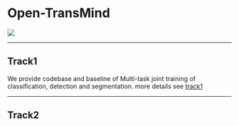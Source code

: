 # Open-TransMind

![](https://img-blog.csdnimg.cn/5ff9aebd4d06403dba01d18c1dbdbbeb.png#pic_center)

---
## Track1

We provide codebase and baseline of Multi-task joint training of classification, detection and segmentation. more details see [track1](https://github.com/Traffic-X/Open-TransMind/tree/main/track1)

---
## Track2
